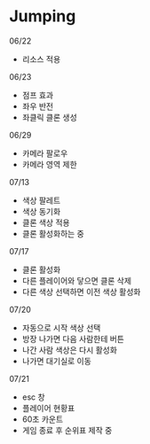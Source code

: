 # Jumping

06/22
- 리소스 적용

06/23
- 점프 효과
- 좌우 반전
- 좌클릭 클론 생성

06/29
- 카메라 팔로우
- 카메라 영역 제한

07/13
- 색상 팔레트
- 색상 동기화
- 클론 색상 적용
- 클론 활성화하는 중

07/17
- 클론 활성화
- 다른 플레이어와 닿으면 클론 삭제
- 다른 색상 선택하면 이전 색상 활성화

07/20
- 자동으로 시작 색상 선택
- 방장 나가면 다음 사람한테 버튼
- 나간 사람 색상은 다시 활성화
- 나가면 대기실로 이동

07/21
- esc 창
- 플레이어 현황표
- 60초 카운트
- 게임 종료 후 순위표 제작 중
